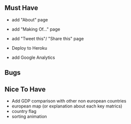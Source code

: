 ## Must Have
- add "About" page
- add "Making Of..." page
- add "Tweet this"/ "Share this" page

- Deploy to Heroku
- add Google Analytics

## Bugs

## Nice To Have
- Add GDP comparison with other non european countries
- european map (or explanation about each key matrics)
- country flag
- sorting animation

